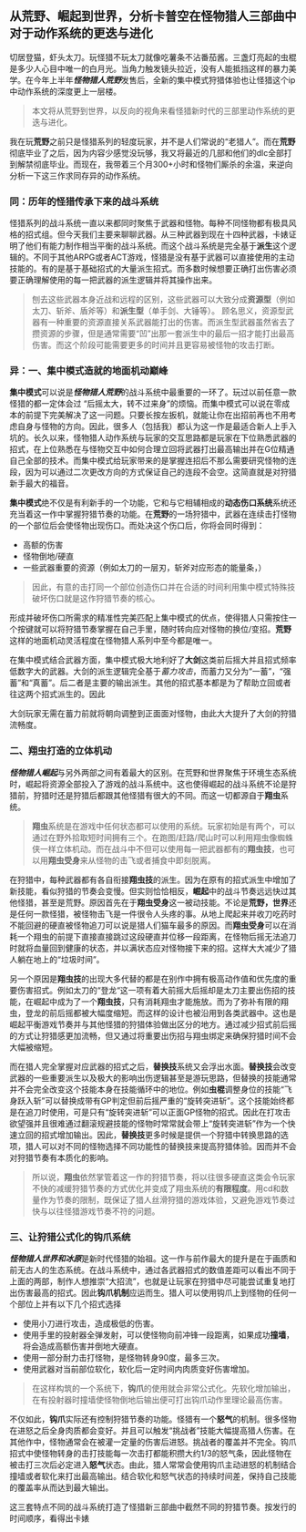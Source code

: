 ## 从荒野、崛起到世界，分析卡普空在怪物猎人三部曲中对于动作系统的更迭与进化

切居登猫，虾头太刀。玩怪猎不玩太刀就像吃薯条不沾番茄酱。三盏灯亮起的虫棍是多少人心目中唯一的白月光。当角力触发镜头拉近，没有人能抵挡这样的暴力美学。在今年上半年***怪物猎人荒野***发售后，全新的集中模式狩猎体验也让怪猎这个ip中动作系统的深度更上一层楼。

>本文将从荒野到世界，以反向的视角来看怪猎新时代的三部里动作系统的更迭与进化。


我在玩**荒野**之前只是怪猎系列的轻度玩家，并不是人们常说的“老猎人”。而在**荒野**彻底毕业了之后，因为内容少感觉没玩够，我又将最近的几部和他们的dlc全部打到解禁彻底毕业。而现在，我带着三个月300+小时和怪物们厮杀的余温，来逆向分析一下这三作求同存异的动作系统。



### 同：历年的怪猎传承下来的战斗系统

怪猎系列的战斗系统一直以来都同时聚焦于武器和怪物。每种不同怪物都有极具风格的招式组。但今天我们主要来聊聊武器。从三种武器到现在十四种武器，卡婊证明了他们有能力制作相当平衡的战斗系统。而这个战斗系统是完全基于**派生**这个逻辑的。不同于其他ARPG或者ACT游戏，怪猎是没有基于武器可以直接使用的主动技能的。有的是基于基础招式的大量派生招式。而多数时候想要正确打出伤害必须要正确理解使用的每一把武器的派生逻辑并将其操作出来。

>刨去这些武器本身近战和远程的区别，这些武器可以大致分成**资源型**（例如太刀、斩斧、盾斧等）和**派生型**（单手剑、大锤等）。
顾名思义，资源型武器有一种重要的资源直接关系武器能打出的伤害。而派生型武器虽然省去了攒资源的步骤，但是通常需要“凹”出那一套派生中的最后一招才能打出最高伤害。而这个阶段可能需要更多的时间并且更容易被怪物的攻击打断。




### 异：一、集中模式造就的地面机动巅峰

**集中模式**可以说是***怪物猎人荒野***的战斗系统中最重要的一环了。玩过以前任意一款怪猎的都一定体会过 “后摇太大，转不过来身”的烦恼。而集中模式可以说在零成本的前提下完美解决了这一问题。只要长按左扳机，就能让你在出招前再也不用考虑自身与怪物的方向。因此，很多人（包括我）都认为这一作是最适合新人上手入坑的。长久以来，怪物猎人动作系统与玩家的交互思路都是玩家在下位熟悉武器的招式，在上位熟悉在与怪物交互中如何合理立回将武器打出最高输出并在G位精通自己全部的技术。而集中模式给玩家带来的是掌握连招后不那么需要研究怪物的连段，因为可以通过二次更改方向的方式保证自己的连段不会空。这简直就是对狩猎新手最大的福音。

**集中模式**绝不仅是有利新手的一个功能，它和与它相辅相成的**动态伤口系统**系统还充当着这一作中掌握狩猎节奏的功能。在**荒野**的一场狩猎中，武器在连续击打怪物的一个部位后会使怪物出现伤口。而处决这个伤口后，你将会同时得到：
- 高额的伤害
- 怪物倒地/硬直
- 一些武器重要的资源（例如太刀的一层刃，斩斧对应形态的能量条，）
>因此，有意的击打同一个部位创造伤口并在合适的时间利用集中模式特殊技破坏伤口就是这作狩猎节奏的核心。

形成并破坏伤口所需求的精准性完美匹配上集中模式的优点，使得猎人只需按住一个按键就可以将狩猎节奏掌握在自己手里，随时转向应对怪物的换位/变招。**荒野**这样的地面机动灵活程度在怪物猎人系列中至今都是唯一。 

在集中模式结合武器方面，集中模式极大地利好了**大剑**这类前后摇大并且招式频率低数字大的武器。大剑的派生逻辑完全基于*蓄力攻击*，而蓄力又分为“一蓄”，“强蓄”和“真蓄”。后二者是主要的输出派生。其他的招式基本都是为了帮助立回或者往这两个招式派生的。因此

大剑玩家无需在蓄力前就将朝向调整到正面面对怪物，由此大大提升了大剑的狩猎流畅度。




### 二、翔虫打造的立体机动

***怪物猎人崛起***与另外两部之间有着最大的区别。在荒野和世界聚焦于环境生态系统时，崛起将资源全部投入了游戏的战斗系统中。这也使得崛起的战斗系统不论是狩猎前，狩猎时还是狩猎后都跟其他怪猎有很大的不同。而这一切都源自于**翔虫**系统。

>**翔虫**系统是在游戏中任何状态都可以使用的系统。玩家初始是有两个，可以通过在野外拾取短时间拥有三个。在跑图/赶路/爬山时可以利用翔虫像蜘蛛侠一样立体机动。而在战斗中不但可以使用每一把武器都有的**翔虫技**，也可以用**翔虫受身**来从怪物的击飞或者捕食中即刻脱离。

在狩猎中，每种武器都有各自衔接**翔虫技**的派生。因为在原有的招式派生中增加了新技能，看似狩猎的节奏会变慢。但实则恰恰相反，**崛起**中的战斗节奏远远快过其他怪猎，甚至是荒野。原因首先在于**翔虫受身**这一被动技能。不论是**荒野，世界**还是任何一款怪猎，被怪物击飞是一件很令人头疼的事。从地上爬起来并收刀吃药时不能回避的硬直被怪物追刀可以说是猎人们猫车最多的原因。而**翔虫受身**可以在消耗一个翔虫的前提下直接直接跳过这段硬直并位移一段距离，在怪物后摇无法追刀时就将血量回到健康的状态，并以满状态应对怪物接下来的招。这样大大减少了猎人躺在地上的“垃圾时间”。

另一个原因是**翔虫技**的出现大多代替的都是在别作中拥有极高动作值和优先度的重要伤害招式。例如太刀的“登龙“这一项有着大前摇大后摇却是太刀主要出伤招的技能，在崛起中成为了一个**翔虫技**，只有消耗翔虫才能施放。而为了弥补有限的翔虫，登龙的前后摇都被大幅度缩短。而这样的设计也被沿用到各类武器中。这也是崛起平衡游戏节奏并与其他怪猎的狩猎体验做出区分的地方。通过减少招式前后摇的方式让狩猎感更加流畅，但又通过将重要出伤招与翔虫绑定来确保狩猎时间不会大幅被缩短。

而在猎人完全掌握对应武器的招式之后，**替换技**系统又会浮出水面。**替换技**会改变武器的一些重要派生以及极大的影响出伤逻辑甚至是游玩思路，但替换的技能通常并不会完全改变这个技能本身在技能循环中的地位。例如**虫棍**调整身位的技能“飞身跃入斩”可以替换成带有GP判定但前后摇严重的“旋转突进斩”。这个技能始终都是在追刀时使用，可是只有“旋转突进斩”可以正面GP怪物的招式。因此在打攻击欲望强并且很难通过翻滚规避技能的怪物时常常就会带上“旋转突进斩”作为一个快速立回的招式增加输出。因此，**替换技**更多时候是提供一个狩猎中转换思路的选项，猎人可以对不同的怪物选择不同功能性的替换技来提高狩猎体验。因而并不会对狩猎节奏有本质化的影响。
>所以说，**翔虫**依然掌管着这一作的狩猎节奏，将以往很多硬直这类会令玩家不快的减缓狩猎节奏的方式优化并变成了翔虫系统的**有限程度**。用cd和数量作为节奏的限制，既保证了猎人丝滑狩猎的游戏体验，又避免游戏节奏过快与以往怪猎游戏节奏不符的问题。






### 三、让狩猎公式化的钩爪系统
 ***怪物猎人世界和冰原***是新时代怪猎的始祖。这一作与前作最大的提升是在于画质和前无古人的生态系统。在战斗系统中，通过各武器招式的数值差距可以看出不同于上面的两部，制作人想推崇“大招流”，也就是让玩家在狩猎中尽可能尝试重复地打出伤害最高的招式。因此**钩爪机制**应运而生。猎人可以使用钩爪上到怪物的任何一个部位上并有以下几个招式选择
 - 使用小刀进行攻击，造成极低的伤害。
 - 使用手里的投射器全弹发射，可以使怪物向前冲锋一段距离，如果成功**撞墙**，将会造成高额伤害并倒地大硬直。
 - 使用一部分耐力击打怪物，是怪物转身90度，最多三次。
 - 使用武器对当前部位软化，软化后一定时间内肉质变好伤害增加。

>在这样构筑的一个系统下，**钩爪**的使用就会非常公式化。先软化增加输出，在有投射器时撞墙使怪物倒地后输出便可打出钩爪动作里理论最高伤害。

不仅如此，**钩爪**实际还有控制狩猎节奏的功能。怪猎有一个**怒气**的机制。很多怪物在进怒之后全身肉质都会变好。并且可以触发“挑战者”技能大幅提高猎人伤害。在其他作中，怪物通常会在被灌一定量的伤害后进怒。挑战者的覆盖并不完全。钩爪招式中使怪物转身的击打技能每一次击打都能积攒大约1/3的怒气条，因此怪物在被击打三次后必定进入**怒气**状态。由此，猎人常常会使用钩爪主动进怒的机制结合撞墙或者软化来打出最高输出。结合软化和怒气状态的持续时间差，保持自己技能的覆盖率从而达到最大输出。

这三套特点不同的战斗系统打造了怪猎新三部曲中截然不同的狩猎节奏。按发行的时间顺序，看得出卡婊






